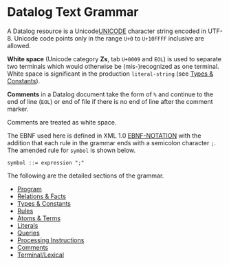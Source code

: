# Datalog Text Grammar

A Datalog resource is a Unicode<span class="bibref inline">[UNICODE](x_references.md#UNICODE)</span> character string encoded in UTF-8. Unicode code points only in the range `U+0` to `U+10FFFF` inclusive are allowed.

**White space** (Unicode category **Zs**, tab `U+0009` and `EOL`) is used to separate two terminals which would otherwise be (mis-)recognized as one terminal. White space is significant in the production `literal-string` (see [Types & Constants](grammar_constants.md)).

**Comments** in a Datalog document take the form of `%` and continue to the end of line (`EOL`) or end of file if there is no end of line after the comment marker. 

Comments are treated as white space.

The EBNF used here is defined in XML 1.0 <span class="bibref inline">[EBNF-NOTATION](x_references.md#EBNF-NOTATION)</span> with the addition that each rule in the grammar ends with a semicolon character `;`. The amended rule for `symbol` is shown below.

```ebnf
symbol ::= expression ";"
```

The following are the detailed sections of the grammar.

* [Program](grammar_program.md)
* [Relations & Facts](grammar_facts.md)
* [Types & Constants](grammar_constants.md)
* [Rules](grammar_rules.md)
* [Atoms & Terms](grammar_atoms.md)
* [Literals](grammar_literals.md)
* [Queries](grammar_queries.md)
* [Processing Instructions](grammar_pi.md)
* [Comments](grammar_comments.md)
* [Terminal/Lexical](grammar_lexical.md)
